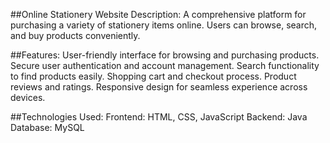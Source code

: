 ##Online Stationery Website
Description: A comprehensive platform for purchasing a variety of stationery items online. Users can browse, search, and buy products conveniently.

##Features:
User-friendly interface for browsing and purchasing products.
Secure user authentication and account management.
Search functionality to find products easily.
Shopping cart and checkout process.
Product reviews and ratings.
Responsive design for seamless experience across devices.

##Technologies Used:
Frontend: HTML, CSS, JavaScript
Backend: Java
Database: MySQL 

